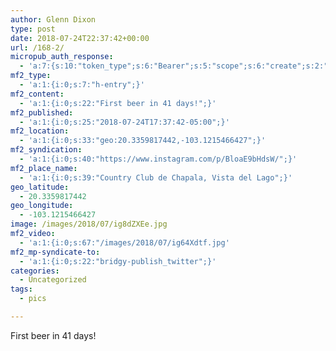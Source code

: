 ```yaml
---
author: Glenn Dixon
type: post
date: 2018-07-24T22:37:42+00:00
url: /168-2/
micropub_auth_response:
  - 'a:7:{s:10:"token_type";s:6:"Bearer";s:5:"scope";s:6:"create";s:2:"me";s:28:"https://glenn.thedixons.net/";s:9:"issued_by";s:55:"https://glenn.thedixons.net/wp-json/indieauth/1.0/token";s:9:"client_id";s:23:"https://ownyourgram.com";s:9:"issued_at";i:1532300352;s:4:"user";i:1;}'
mf2_type:
  - 'a:1:{i:0;s:7:"h-entry";}'
mf2_content:
  - 'a:1:{i:0;s:22:"First beer in 41 days!";}'
mf2_published:
  - 'a:1:{i:0;s:25:"2018-07-24T17:37:42-05:00";}'
mf2_location:
  - 'a:1:{i:0;s:33:"geo:20.3359817442,-103.1215466427";}'
mf2_syndication:
  - 'a:1:{i:0;s:40:"https://www.instagram.com/p/BloaE9bHdsW/";}'
mf2_place_name:
  - 'a:1:{i:0;s:39:"Country Club de Chapala, Vista del Lago";}'
geo_latitude:
  - 20.3359817442
geo_longitude:
  - -103.1215466427
image: /images/2018/07/ig8dZXEe.jpg
mf2_video:
  - 'a:1:{i:0;s:67:"/images/2018/07/ig64Xdtf.jpg'
mf2_mp-syndicate-to:
  - 'a:1:{i:0;s:22:"bridgy-publish_twitter";}'
categories:
  - Uncategorized
tags:
  - pics

---
```

First beer in 41 days!